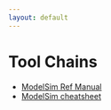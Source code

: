 ```yaml
---
layout: default
---
```


# [](#tool) Tool Chains
* [ModelSim Ref Manual](http://homepages.cae.wisc.edu/~ece554/new_website/ToolDoc/Modelsim_docs/docs/pdf/se_cmds.pdf)
* [ModelSim cheatsheet](chrome-extension://oemmndcbldboiebfnladdacbdfmadadm/http://www.cc.gatech.edu/~Hadi.Esmaeilzadeh/teaching/cs3220/02-2015fa/doc/modelsim/modelsim_quick_guide.pdf)

